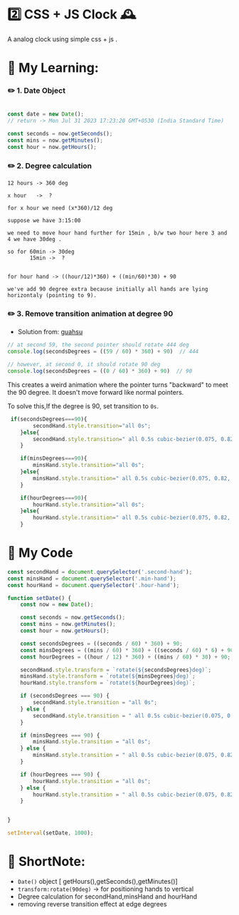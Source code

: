 # 2️⃣  CSS + JS Clock 🕰️

A analog clock using simple css + js .

# 📒 My Learning:

### ✏️ 1. Date Object

```javascript

const date = new Date(); 
// return -> Mon Jul 31 2023 17:23:20 GMT+0530 (India Standard Time)

const seconds = now.getSeconds();
const mins = now.getMinutes();
const hour = now.getHours();
```



### ✏️ 2. Degree calculation

    12 hours -> 360 deg

    x hour   ->  ?

    for x hour we need (x*360)/12 deg

    suppose we have 3:15:00

    we need to move hour hand further for 15min , b/w two hour here 3 and 4 we have 30deg .

    so for 60min -> 30deg
           15min ->  ?


    for hour hand -> ((hour/12)*360) + ((min/60)*30) + 90

    we've add 90 degree extra because initially all hands are lying horizontaly (pointing to 9).


### ✏️ 3. Remove transition animation at degree 90 

* Solution from: [guahsu](https://github.com/guahsu/JavaScript30/tree/master/02_JS-and-CSS-Clock)

```javascript
// at second 59, the second pointer should rotate 444 deg
console.log(secondsDegrees = ((59 / 60) * 360) + 90)  // 444

// however, at second 0, it should rotate 90 deg
console.log(secondsDegrees = ((0 / 60) * 360) + 90)  // 90
```
This creates a weird animation where the pointer turns "backward" to meet the 90 degree. It doesn't move forward like normal pointers.

To solve this,If the degree is 90, set transition to `0s`.
```javascript
 if(secondsDegrees===90){
        secondHand.style.transition="all 0s";
    }else{
        secondHand.style.transition=" all 0.5s cubic-bezier(0.075, 0.82, 0.165, 1)";
    }

    if(minsDegrees===90){
        minsHand.style.transition="all 0s";
    }else{
        minsHand.style.transition=" all 0.5s cubic-bezier(0.075, 0.82, 0.165, 1)";
    }

    if(hourDegrees===90){
        hourHand.style.transition="all 0s";
    }else{
        hourHand.style.transition=" all 0.5s cubic-bezier(0.075, 0.82, 0.165, 1)";
    }

```
# 🎯 My Code

```javascript
const secondHand = document.querySelector('.second-hand');
const minsHand = document.querySelector('.min-hand');
const hourHand = document.querySelector('.hour-hand');

function setDate() {
    const now = new Date();

    const seconds = now.getSeconds();
    const mins = now.getMinutes();
    const hour = now.getHours();

    const secondsDegrees = ((seconds / 60) * 360) + 90;
    const minsDegrees = ((mins / 60) * 360) + ((seconds / 60) * 6) + 90;
    const hourDegrees = ((hour / 12) * 360) + ((mins / 60) * 30) + 90;

    secondHand.style.transform = `rotate(${secondsDegrees}deg)`;
    minsHand.style.transform = `rotate(${minsDegrees}deg)`;
    hourHand.style.transform = `rotate(${hourDegrees}deg)`;

    if (secondsDegrees === 90) {
        secondHand.style.transition = "all 0s";
    } else {
        secondHand.style.transition = " all 0.5s cubic-bezier(0.075, 0.82, 0.165, 1)";
    }

    if (minsDegrees === 90) {
        minsHand.style.transition = "all 0s";
    } else {
        minsHand.style.transition = " all 0.5s cubic-bezier(0.075, 0.82, 0.165, 1)";
    }

    if (hourDegrees === 90) {
        hourHand.style.transition = "all 0s";
    } else {
        hourHand.style.transition = " all 0.5s cubic-bezier(0.075, 0.82, 0.165, 1)";
    }


}

setInterval(setDate, 1000);
```
# 🌈 ShortNote:

+ `Date()` object [ getHours(),getSeconds(),getMinutes()]
+ `transform:rotate(90deg)` -> for positioning hands to vertical
+ Degree calculation for secondHand,minsHand and hourHand
+ removing reverse transition effect at edge degrees
```javascript